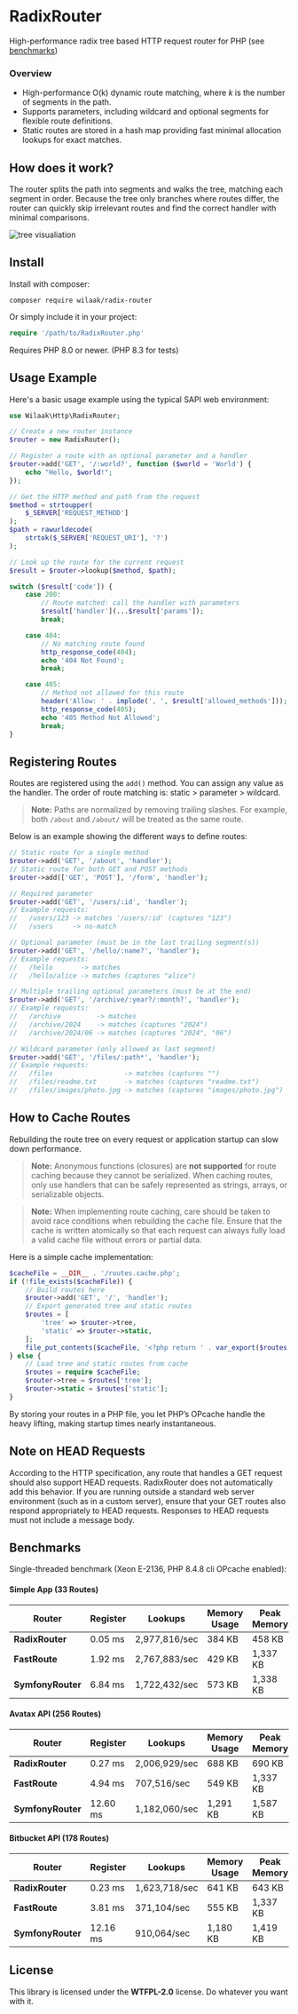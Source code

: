 # RadixRouter

High-performance radix tree based HTTP request router for PHP (see [benchmarks](#benchmarks))

### Overview

- High-performance O(k) dynamic route matching, where *k* is the number of segments in the path.
- Supports parameters, including wildcard and optional segments for flexible route definitions.
- Static routes are stored in a hash map providing fast minimal allocation lookups for exact matches.

## How does it work?

The router splits the path into segments and walks the tree, matching each segment in order. Because the tree only branches where routes differ, the router can quickly skip irrelevant routes and find the correct handler with minimal comparisons.

![tree visualiation](assets/radix-visualization.svg)

## Install

Install with composer:

    composer require wilaak/radix-router

Or simply include it in your project:

```PHP
require '/path/to/RadixRouter.php'
```

Requires PHP 8.0 or newer. (PHP 8.3 for tests)

## Usage Example

Here's a basic usage example using the typical SAPI web environment:

```php
use Wilaak\Http\RadixRouter;

// Create a new router instance
$router = new RadixRouter();

// Register a route with an optional parameter and a handler
$router->add('GET', '/:world?', function ($world = 'World') {
    echo "Hello, $world!";
});

// Get the HTTP method and path from the request
$method = strtoupper(
    $_SERVER['REQUEST_METHOD']
);
$path = rawurldecode(
    strtok($_SERVER['REQUEST_URI'], '?')
);

// Look up the route for the current request
$result = $router->lookup($method, $path);

switch ($result['code']) {
    case 200:
        // Route matched: call the handler with parameters
        $result['handler'](...$result['params']);
        break;

    case 404:
        // No matching route found
        http_response_code(404);
        echo '404 Not Found';
        break;

    case 405:
        // Method not allowed for this route
        header('Allow: ' . implode(', ', $result['allowed_methods']));
        http_response_code(405);
        echo '405 Method Not Allowed';
        break;
}
```
## Registering Routes

Routes are registered using the `add()` method. You can assign any value as the handler. The order of route matching is: static > parameter > wildcard.

> **Note:** Paths are normalized by removing trailing slashes. For example, both `/about` and `/about/` will be treated as the same route. 

Below is an example showing the different ways to define routes:

```php
// Static route for a single method
$router->add('GET', '/about', 'handler');
// Static route for both GET and POST methods
$router->add(['GET', 'POST'], '/form', 'handler');

// Required parameter
$router->add('GET', '/users/:id', 'handler');
// Example requests:
//   /users/123 -> matches '/users/:id' (captures "123")
//   /users     -> no-match

// Optional parameter (must be in the last trailing segment(s))
$router->add('GET', '/hello/:name?', 'handler');
// Example requests:
//   /hello       -> matches
//   /hello/alice -> matches (captures "alice")

// Multiple trailing optional parameters (must be at the end)
$router->add('GET', '/archive/:year?/:month?', 'handler');
// Example requests:
//   /archive         -> matches
//   /archive/2024    -> matches (captures "2024")
//   /archive/2024/06 -> matches (captures "2024", "06")

// Wildcard parameter (only allowed as last segment)
$router->add('GET', '/files/:path*', 'handler');
// Example requests:
//   /files                  -> matches (captures "")
//   /files/readme.txt       -> matches (captures "readme.txt")
//   /files/images/photo.jpg -> matches (captures "images/photo.jpg")
```

## How to Cache Routes

Rebuilding the route tree on every request or application startup can slow down performance.

> **Note:**
> Anonymous functions (closures) are **not supported** for route caching because they cannot be serialized. When caching routes, only use handlers that can be safely represented as strings, arrays, or serializable objects.

> **Note:**
> When implementing route caching, care should be taken to avoid race conditions when rebuilding the cache file. Ensure that the cache is written atomically so that each request can always fully load a valid cache file without errors or partial data.

Here is a simple cache implementation:

```php
$cacheFile = __DIR__ . '/routes.cache.php';
if (!file_exists($cacheFile)) {
    // Build routes here
    $router->add('GET', '/', 'handler');
    // Export generated tree and static routes
    $routes = [
        'tree' => $router->tree,
        'static' => $router->static,
    ];
    file_put_contents($cacheFile, '<?php return ' . var_export($routes, true) . ';');
} else {
    // Load tree and static routes from cache
    $routes = require $cacheFile;
    $router->tree = $routes['tree'];
    $router->static = $routes['static'];
}
```

By storing your routes in a PHP file, you let PHP’s OPcache handle the heavy lifting, making startup times nearly instantaneous.

## Note on HEAD Requests

According to the HTTP specification, any route that handles a GET request should also support HEAD requests. RadixRouter does not automatically add this behavior. If you are running outside a standard web server environment (such as in a custom server), ensure that your GET routes also respond appropriately to HEAD requests. Responses to HEAD requests must not include a message body.

## Benchmarks

Single-threaded benchmark (Xeon E-2136, PHP 8.4.8 cli OPcache enabled):

#### Simple App (33 Routes)

| Router           | Register     | Lookups           | Memory Usage | Peak Memory  |
|------------------|--------------|-------------------|--------------|--------------|
| **RadixRouter**  | 0.05 ms      | 2,977,816/sec     | 384 KB       | 458 KB       |
| **FastRoute**    | 1.92 ms      | 2,767,883/sec     | 429 KB       | 1,337 KB     |
| **SymfonyRouter**| 6.84 ms      | 1,722,432/sec     | 573 KB       | 1,338 KB     |

#### Avatax API (256 Routes)

| Router           | Register     | Lookups           | Memory Usage | Peak Memory  |
|------------------|--------------|-------------------|--------------|--------------|
| **RadixRouter**  | 0.27 ms      | 2,006,929/sec     | 688 KB       | 690 KB       |
| **FastRoute**    | 4.94 ms      |   707,516/sec     | 549 KB       | 1,337 KB     |
| **SymfonyRouter**| 12.60 ms     | 1,182,060/sec     | 1,291 KB     | 1,587 KB     |

#### Bitbucket API (178 Routes)

| Router           | Register     | Lookups           | Memory Usage | Peak Memory  |
|------------------|--------------|-------------------|--------------|--------------|
| **RadixRouter**  | 0.23 ms      | 1,623,718/sec     | 641 KB       | 643 KB       |
| **FastRoute**    | 3.81 ms      |   371,104/sec     | 555 KB       | 1,337 KB     |
| **SymfonyRouter**| 12.16 ms     |   910,064/sec     | 1,180 KB     | 1,419 KB     |

## License

This library is licensed under the **WTFPL-2.0** license. Do whatever you want with it.
